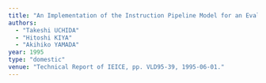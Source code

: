 ```yaml
---
title: "An Implementation of the Instruction Pipeline Model for an Evaluation of Partitioning in Hardware/Software Codesign"
authors:
  - "Takeshi UCHIDA"
  - "Hitoshi KIYA"
  - "Akihiko YAMADA"
year: 1995
type: "domestic"
venue: "Technical Report of IEICE, pp. VLD95-39, 1995-06-01."
---
```


